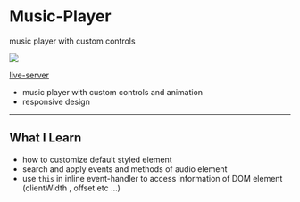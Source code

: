 # Music-Player
music player with custom controls

<img src='music-player.MP4'>

[live-server](https://AmiraliEsi83.github.io/Music-Player)


- music player with custom controls and animation
- responsive design
---
## What I Learn
- how to customize default styled element
- search and apply events and methods of audio element
- use `this` in inline event-handler to access information of DOM element (clientWidth , offset etc ...)
